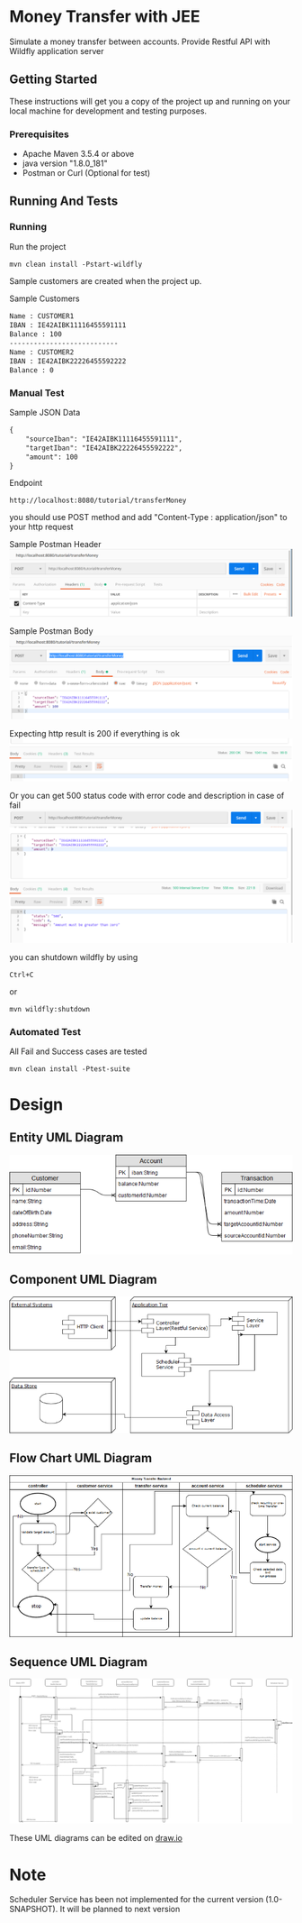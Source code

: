 # Money Transfer with JEE
Simulate a money transfer between accounts. Provide Restful API with Wildfly application server 

## Getting Started
These instructions will get you a copy of the project up and running on your local machine for development and testing purposes.

### Prerequisites
- Apache Maven 3.5.4 or above
- java version "1.8.0_181"
- Postman or Curl (Optional for test)

## Running And Tests
### Running
Run the project
```
mvn clean install -Pstart-wildfly
```

Sample customers are created when the project up.

Sample Customers
```
Name : CUSTOMER1
IBAN : IE42AIBK11116455591111
Balance : 100
---------------------------
Name : CUSTOMER2
IBAN : IE42AIBK22226455592222
Balance : 0
``` 

### Manual Test

Sample JSON Data
```
{
	"sourceIban": "IE42AIBK11116455591111",
	"targetIban": "IE42AIBK22226455592222",
	"amount": 100
}
```

Endpoint
```
http://localhost:8080/tutorial/transferMoney
```

you should use POST method and add "Content-Type : application/json" to your http request

Sample Postman Header
![Postman Header](img/postman_header.PNG)

Sample Postman Body
![Postman Body](img/postman_body.PNG)

Expecting http result is 200 if everything is ok
![Postman Success Result](img/postman_success_result.PNG)

Or you can get 500 status code with error code and description in case of fail
![Postman Fail Result](img/postman_fail_result.PNG)

you can shutdown wildfly by using
```
Ctrl+C
```
or
```
mvn wildfly:shutdown
```

### Automated Test
All Fail and Success cases are tested 
```
mvn clean install -Ptest-suite
```

# Design
## Entity UML Diagram
![Entity UML Diagram](uml/Money_Transfer_Entity_Diagram.png)

## Component UML Diagram
![Component UML Diagram](uml/Money_Transfer_Component_Diagram.png)

## Flow Chart UML Diagram
![Flow Chart UML Diagram](uml/Money_Transfer_Flow_Diagram.png)

## Sequence UML Diagram
![Sequence UML Diagram](uml/Money_Transfer_Sequence_Diagram.png)

These UML diagrams can be edited on [draw.io](https://www.draw.io/)

# Note
Scheduler Service has been not implemented for the current version (1.0-SNAPSHOT). It will be planned to next version


